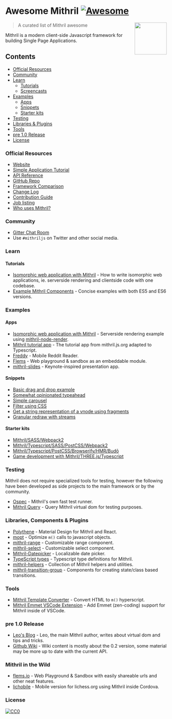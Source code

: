 # Awesome Mithril [![Awesome](https://cdn.rawgit.com/sindresorhus/awesome/d7305f38d29fed78fa85652e3a63e154dd8e8829/media/badge.svg)](https://github.com/sindresorhus/awesome)

[<img src="https://mithril.js.org/logo.svg" align="right" width="100">](https://mithril.js.org)

> A curated list of Mithril awesome

Mithril is a modern client-side Javascript framework for building Single Page Applications.

## Contents

- [Official Resources](#official-resources)
- [Community](#community)
- [Learn](#learn)
  * [Tutorials](#tutorials)
  * [Screencasts](#screencasts)
- [Examples](#examples)
  * [Apps](#apps)
  * [Snippets](#snippets)
  * [Starter kits](#starter-kits)
- [Testing](#testing)
- [Libraries & Plugins](#libraries--plugins)
- [Tools](#tools)
- [pre 1.0 Release](#pre-10-release)
- [License](#license)

### Official Resources

- [Website](https://mithril.js.org/)
- [Simple Application Tutorial](https://mithril.js.org/simple-application.html)
- [API Reference](https://mithril.js.org/api.html)
- [GitHub Repo](https://github.com/MithrilJS/mithril.js)
- [Framework Comparison](https://mithril.js.org/framework-comparison.html)
- [Change Log](https://mithril.js.org/change-log.html)
- [Contribution Guide](https://mithril.js.org/contributing.html)
- [Job listing](https://github.com/MithrilJS/mithril.js/wiki/JOBS)
- [Who uses Mithril?](https://github.com/MithrilJS/mithril.js/wiki/Who-Uses-Mithril)


### Community

- [Gitter Chat Room](https://gitter.im/mithriljs/mithril.js)
- Use `#mithriljs` on Twitter and other social media.

### Learn

#### Tutorials

- [Isomorphic web application with Mithril](https://isomorphic-mithril.mvlabs.it/en/) - How to write isomorphic web applications, ie. serverside rendering and clientside code with one codebase.
- [Example Mithril Components](https://mithril-examples.firebaseapp.com/) - Concise examples with both ES5 and ES6 versions.

### Examples

#### Apps

- [Isomorphic web application with Mithril](https://github.com/mvlabs/isomorphic-mithril) - Serverside rendering example using [mithril-node-render](https://github.com/MithrilJS/mithril-node-render).
- [Mithril tutorial app](https://github.com/spacejack/mithril-tutorial-ts) - The tutorial app from mithril.js.org adapted to Typescript.
- [Freddy](https://github.com/spacejack/freddy) - Mobile Reddit Reader.
- [Flems](https://github.com/porsager/flems) - Web playground & sandbox as an embeddable module.
- [mithril-slides](https://github.com/wulab/mithril-slides) - Keynote-inspired presentation app.

#### Snippets

- [Basic drag and drop example](https://codepen.io/grilchgristle/pen/rmaZag)
- [Somewhat opinionated typeahead](https://codepen.io/grilchgristle/pen/pPvGRg)
- [Simple carousel](https://github.com/spacejack/m-carousel)
- [Filter using CSS](https://flems.io/#0=N4IgzgpgNhDGAuEAmIBcIB0ArMIA0IAZgJYy6oDaoAdgIYC2EamAFvPVPiLAPbWL9mIAL54aDJumy4CvfhEHo5YeAAI6jMKoC8qgOQAZWgFcATtFUBRWqfgtaqgFLGoxJz1NI+qgCq0A7tQAng4A4hAeAObEtNTUqgBi5kgQpsSwANYOAIJxxFmqANIKQRDw8A4AsjbE1BCq2QBGpgy+PG7hURCxdFZI-rUOAGq0MGkOAOq11MSEyaoAQhAAbr4QYGAOAEqxKfXZngqJtPDE9LQsqgDKxptxDgCSaVrVpssOV7EO1qZ1KrX1BbmaheeIGMrpGLuSDleoATVoYHoANUr0iCnqlR49nojCQRQUSFGqi2xkaR0csTKiESyVS6Q+xKGZQcAHkZhVVEZlnwoZYkEE7EUar1CsQAF7ioKqIbEHhQHKuSANahYaAMtqNGJaQonel1VHEcbxV5BBUgvQYMAAB1c8AAFHp9ABKAA61HdMDUAEdjKlpbo9Hp3apQ6p3fQMPQeMZ+PavLBjIx+BhGjwBXhVMAQ6plsQIP5UKp7c6dAA+VQUHOh+iO2rW4zwPSZ7PxMOh95QP1F33+vDVsO86gN+BF+raCu90wB1QQDAVUzo+AYTt++c8Aw8fypADCiIgJYHwmd-bbNcdKjNEGbqin0oAZPfVAADAehjB31SuVDUHgOiinPAMCqAAVLorogAAJMAd7CBBAC6patu27ZIMQNoKkERa-nUb6qHBZ4vieA61noaHLB+frTs2eEaOsUa0Na9rxBOeHnnorg3shKHtoBMDYeum7bqYe6QIehHtqI6huhJqgye28mqPB7rHiIYggHRzAYLAGxcHIAjwEIwjwQQrjUBk5BUCAZicOgbDwNaYCoAA9M5sbWhkkTaTw9DOcidhpJwBDwEE1qSCAOAiPBwhAA)
- [Get a string representation of a vnode using fragments](https://flems.io/#0=N4IgZglgNgpgziAXAbVAOwIYFsZJAOgAsAXLKEAGhAGMB7NYmBvEAXwvW10QICsEqdBk2J4AbhgBOAAjCSMAcxwNpAXmkATWtQCuy4vmqSYGRgBFtekQDF5SkQAoAlAB00WfMbQaYkh3MV9CmksBwByQgBGMOCImCgoWjCnVzQAB387fXxISThiAGFCaA0nNg4QTBw8QzgBGnpGZh42AF0qKAg0AGsEFE5qniwIYkJJaEoQHUlyHhJiNLhEAHplnXTuhUNaLGXh0fGoAAFI-FOAVj2Rseh8fkniAE807hB71lbWIA)
- [Granular redraw with streams](https://flems.io/#0=N4IgZglgNgpgziAXAbVAOwIYFsZJAOgAsAXLKEAGhAGMB7NYmBvEAXwvW10QICsEqdBk2J4A9ACoAOmhkAVQhDgACAOQB5AEZwYAJwBue1crpYADvRHKYADzMxqxFcUIxlGYsV0qAJvGq6EJowPsrBULQA7vjyrsr6PrRYyrpMfqmhmgCeygAG+hAwkbnKkdBQKTAAtKlo6cpotLpYGFBQOWUuELJoALIQLoFQqioZuhiRJlnUsDFoCm4JSZV1eiFhObm16SVlbcr07ZU1aXqlrmjKLjAy+q0Arm5wXjDYyvdmPh7w+MoKSqVyg1aMQroEAObgs7giKaVqVHzjSJwOZbU66ErbPQqbrEWhXOKJZKNPzKPxwAJBdbZPI6WCOJq5CgyEGuXRlHRkmBgDD3KBOK7464mJIWNAiEYpWgg4F+OYyLQ6Ax6ACCnm8AB45AA+ZTAGRSYh3KCPRDKADKL2wWu1zNkThg9LxugA-GbnoE0OC7YaCkUABT6EkwM0ANWDAEow8GfS9VrpAw8Q38o8pw7Q-DJWAa0BIxDIhM8Dto9IZdMoALzKMD3NCOCD0f3ADxeOBm4DG03xJPm3TUVisCN6mTKZRiMTKADCqW+7i59lWDGUHteyUibmoGEu9zg920lOCgoOl1SWFoxpHIrQRc7birt971HwLTMgcruv0EcvqWI910l31S5R2PAJXkYZQmyJCh3HVNs9SxXRoLpBxnQHIdAOA4Dx2UAARCBQnXZQoVBDBl0dFCmgOcs4EIWg+QItwEKPXRpVBYMXQNYhDUNQtQUdSsriyexaDAMinUoitJLUD1unBVROO4rjiBdMkknwABHR5dCyc1yIZBNkP0r97UUw0zSJBSlOwgAlaomMOHJ6GXK1kg+L5GDgSzfSTZ8MFffR32HEylMNLB8AQ-1HWgiLP2M0ziEHS9R3YJLj1Pc8YH9dDUtHbCAFVrz3ClAkPMAWOSFdsBy7sTRgfA0n9LxHiHZRUpSoDRz9SJA0jILMNHH8-0uIMMzqltvHwLqetG4zMOzID5vmmRJGkS4JD+OIIgwHxZIAIQwctTDFKxCC3HwVBE0TKoqoqDxgMRa13fcSpuNblBaTAoRwJczverd7nhJi8QJNxaBLZVDtFSwGDmZR1oAdTcPwZgOxZCkmf06MYXQh1+pj-W6cUcerWt63oZxTq4t7hTBpUyxFcxodBPYKm6fRaAAazqkc8wLcnQS2navQEwDfXRiDm1g9szBY8FUjgOA0KCxTBv-d7MfBstoIw-rsIWMSKPLHd1mByA6hBlZ6mIA7iOsWBvqp-qDf0s1VHwOFdCqLGjFjRTbzNGXaDl+A4F9pT8cD4OFey4KVZgX81awf03Y91RteeLJYDNXIyh8FwzQAEmASP5ZUdaAEYAAZK9YABSXJEtjhKw7FgMY-iw1VcuJO3cF2Sqk0CJqA5tPqswnuzDT5QS5DrLlA1ZRy+UFSpBAAAZWhttk-Ad9X5QzVXnDLAAQlXiM7SdzC9bia3dFt8iHeY9ELZnhWwgO5RcVoMfgJ792Dq9vcbGqhZqXziiFBKllG6GkWjmSQyhegYG6O4MwZgGbHSXLzOs-MUFoKrDrKaMdMJd3Vm7Pyk8L79R7oQcuU9V69ByCqVBZ9KHj39H3L02tX6K3PtVbhc9tRViXgAMmEaQihP8e6aCAXiNAo8OqXx1pfYCxAhLJlUNIzw9B5HKMwvQGYEBh7ulvsQVhl92q6NaiAWyzwDpcRAD-UBmEnHKFAbAno2EAAStAoChG4c5WcyDSLXRkP4qsYVrpZTgROc0EAsB8lnBw8EgIXBzmsiqAAYsoCItAzAyBrHWYgDZLiCw3rkueOt+H8KHAAamUJXfA1cACsoCICiX9NU+ei8iHAVSJpeAxAVRoDiR4YpGTxg4HYZvHwZSzBuLtpyJRY4JxHxJvsMYExzhMGydMkIqUwobO6m4rMOYClk0uLY3QxAKmXn4ZXUBfTHjPCGSMop9BxlcCmdtWZxklrXhMVEjxE5eh0SXMKchMgwpnlrNcxI1B7gO3dhmLI0FyHGTYBwEAmAcB4HwNQBWlAaD0EYMwHg+ByF9WrMSqoPIsDQCyO6LccAqhKjaQAbhOT0fASSB5Dw5kFP5-9Pbe3LDrXO+dlAACZK4wCwByoCrgIDghIGacusr5Wjk0E0dIZoADEABOQ1i8zA2GXD4-C8rBUe0peKwgZpK61w1coRVyriCquro6y8cJh5y1BT4KodAIi6D1QAZknJXS1Mg2AAF0qBQG6BzBAKBOA4p4HSwY0BCV-nIDwEgxAzBtnHLWMwHNwR4qSGIdNhAhgAAFy74HrQANkrQMat0B8D8EJao+weBO3sBTdwEA10s26BzSAPNBbEBFrQCWstpgW0ZqgHWht+Bm3XTEMOqg3bB19ujawIAA)

#### Starter kits

- [Mithril/SASS/Webpack2](https://github.com/CreaturesInUnitards/mithril-sass-webpack-starter)
- [Mithril/Typescript/SASS/PostCSS/Webpack2](https://github.com/spacejack/mithril-webpack-ts)
- [Mithril/Typescript/PostCSS/Browserify/HMR/Budō](https://github.com/spacejack/mithril-browserify-ts-budo)
- [Game development with Mithril/THREE.js/Typescript](https://github.com/spacejack/three-mithril-ts)

### Testing

Mithril does not require specialized tools for testing, however the following have been developed as side projects to the main framework or by the community.

- [Ospec](https://github.com/MithrilJS/mithril.js/tree/rewrite/ospec) - Mithril's own fast test runner.
- [Mithril Query](https://github.com/MithrilJS/mithril-query) - Query Mithril virtual dom for testing purposes.


### Libraries, Components & Plugins

- [Polythene](https://github.com/ArthurClemens/Polythene) - Material Design for Mithril and React.
- [mopt](https://github.com/MithrilJS/mopt) - Optimize `m()` calls to javascript objects.
- [mithril-range](https://www.npmjs.com/package/mithril-range) - Customizable range component.
- [mithril-select](https://www.npmjs.com/package/mithril-select) - Customizable select component.
- [Mithril-Datepicker](https://github.com/CreaturesInUnitards/mithril-datepicker) - Localizable date picker.
- [TypeScript types](https://www.npmjs.com/package/@types/mithril) - Typescript type definitions for Mithril.
- [mithril-helpers](https://github.com/isiahmeadows/mithril-helpers) - Collection of Mithril helpers and utilities.
- [mithril-transition-group](https://github.com/vasilrimar/mithril-transition-group) - Components for creating state/class based transitions.

### Tools

- [Mithril Template Converter](http://arthurclemens.github.io/mithril-template-converter/) - Convert HTML to `m()` hyperscript.
- [Mithril Emmet VSCode Extension](https://marketplace.visualstudio.com/items?itemName=FallenMax.mithril-emmet) - Add Emmet (zen-coding) support for Mithril inside of VSCode.

### pre 1.0 Release

- [Leo's Blog](http://lhorie.github.io/mithril-blog/) - Leo, the main Mithril author, writes about virtual dom and tips and tricks.
- [Github Wiki](https://github.com/MithrilJS/mithril.js/wiki) - Wiki content is mostly about the 0.2 version, some material may be more up to date with the current API.

### Mithril in the Wild

- [flems.io](https://flems.io) - Web Playground & Sandbox with easily shareable urls and other neat features.
- [lichobile](https://lichess.org/mobile) - Mobile version for lichess.org using Mithril inside Cordova.

### License

[![CC0](http://mirrors.creativecommons.org/presskit/buttons/88x31/svg/cc-zero.svg)](https://creativecommons.org/publicdomain/zero/1.0/)
